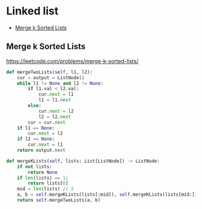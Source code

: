 # Linked list

+ [Merge k Sorted Lists](#merge-k-sorted-lists)

## Merge k Sorted Lists

https://leetcode.com/problems/merge-k-sorted-lists/

``` python
def mergeTwoLists(self, l1, l2):
    cur = output = ListNode()
    while l1 != None and l2 != None:
        if l1.val < l2.val:
            cur.next = l1
            l1 = l1.next
        else:
            cur.next = l2
            l2 = l2.next
        cur = cur.next
    if l1 == None:
        cur.next = l2
    if l2 == None:
        cur.next = l1
    return output.next

def mergeKLists(self, lists: List[ListNode]) -> ListNode:
    if not lists:
        return None
    if len(lists) == 1:
        return lists[0]
    mid = len(lists) // 2
    a, b = self.mergeKLists(lists[:mid]), self.mergeKLists(lists[mid:])
    return self.mergeTwoLists(a, b)
```

